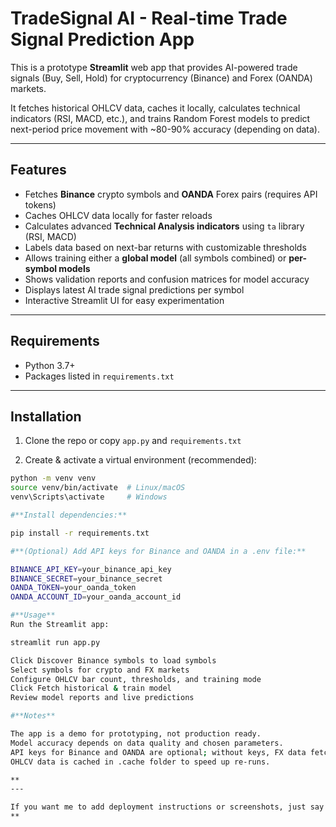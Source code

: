 # TradeSignal AI - Real-time Trade Signal Prediction App

This is a prototype **Streamlit** web app that provides AI-powered trade signals (Buy, Sell, Hold) for cryptocurrency (Binance) and Forex (OANDA) markets.

It fetches historical OHLCV data, caches it locally, calculates technical indicators (RSI, MACD, etc.), and trains Random Forest models to predict next-period price movement with ~80-90% accuracy (depending on data).

---

## Features

- Fetches **Binance** crypto symbols and **OANDA** Forex pairs (requires API tokens)
- Caches OHLCV data locally for faster reloads
- Calculates advanced **Technical Analysis indicators** using `ta` library (RSI, MACD)
- Labels data based on next-bar returns with customizable thresholds
- Allows training either a **global model** (all symbols combined) or **per-symbol models**
- Shows validation reports and confusion matrices for model accuracy
- Displays latest AI trade signal predictions per symbol
- Interactive Streamlit UI for easy experimentation

---

## Requirements

- Python 3.7+
- Packages listed in `requirements.txt`

---

## Installation

1. Clone the repo or copy `app.py` and `requirements.txt`

2. Create & activate a virtual environment (recommended):

```bash
python -m venv venv
source venv/bin/activate  # Linux/macOS
venv\Scripts\activate     # Windows

#**Install dependencies:**

pip install -r requirements.txt

#**(Optional) Add API keys for Binance and OANDA in a .env file:**

BINANCE_API_KEY=your_binance_api_key
BINANCE_SECRET=your_binance_secret
OANDA_TOKEN=your_oanda_token
OANDA_ACCOUNT_ID=your_oanda_account_id

#**Usage**
Run the Streamlit app:

streamlit run app.py

Click Discover Binance symbols to load symbols
Select symbols for crypto and FX markets
Configure OHLCV bar count, thresholds, and training mode
Click Fetch historical & train model
Review model reports and live predictions

#**Notes**

The app is a demo for prototyping, not production ready.
Model accuracy depends on data quality and chosen parameters.
API keys for Binance and OANDA are optional; without keys, FX data fetching may be limited.
OHLCV data is cached in .cache folder to speed up re-runs.

**
---

If you want me to add deployment instructions or screenshots, just say!
**
